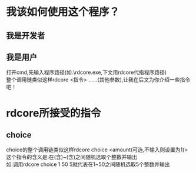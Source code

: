 # 我该如何使用这个程序？
## 我是开发者
## 我是用户
打开cmd,先输入程序路径(如.\rdcore.exe,下文用rdcore代指程序路径)<br>
整个调用链类似这样rdcore <指令> ......(其他参数),让我在后文为你介绍一些指令吧！
# rdcore所接受的指令
## choice
choice的整个调用链类似这样rdcore choice <starter> <ender> <amount(可选,不输入则设置为1)><br>
这个指令的含义是:在<starter>(含)~<ender>(含)之间随机选取<amount>个整数并输出<br>
如:调用rdcore choice 1 50 5就代表在1~50之间随机选取5个整数并输出
